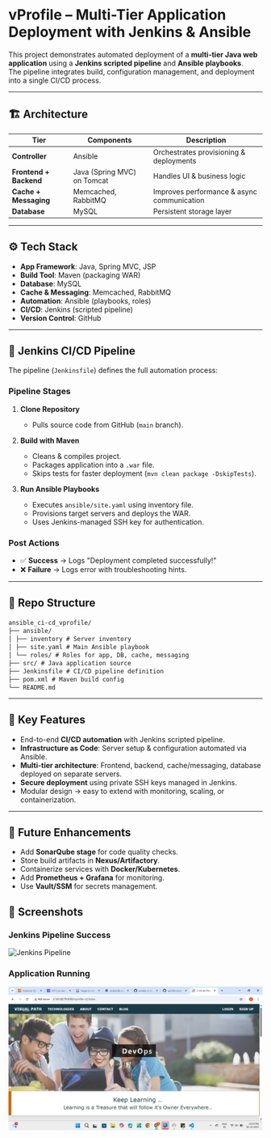 # vProfile – Multi-Tier Application Deployment with Jenkins & Ansible

This project demonstrates automated deployment of a **multi-tier Java web application** using a **Jenkins scripted pipeline** and **Ansible playbooks**.  
The pipeline integrates build, configuration management, and deployment into a single CI/CD process.

---

## 🏗 Architecture

| Tier | Components | Description |
|------|------------|-------------|
| **Controller** | Ansible | Orchestrates provisioning & deployments |
| **Frontend + Backend** | Java (Spring MVC) on Tomcat | Handles UI & business logic |
| **Cache + Messaging** | Memcached, RabbitMQ | Improves performance & async communication |
| **Database** | MySQL | Persistent storage layer |

---

## ⚙️ Tech Stack

- **App Framework**: Java, Spring MVC, JSP  
- **Build Tool**: Maven (packaging WAR)  
- **Database**: MySQL  
- **Cache & Messaging**: Memcached, RabbitMQ  
- **Automation**: Ansible (playbooks, roles)  
- **CI/CD**: Jenkins (scripted pipeline)  
- **Version Control**: GitHub  

---

## 🚀 Jenkins CI/CD Pipeline

The pipeline (`Jenkinsfile`) defines the full automation process:

### Pipeline Stages
1. **Clone Repository**  
   - Pulls source code from GitHub (`main` branch).  

2. **Build with Maven**  
   - Cleans & compiles project.  
   - Packages application into a `.war` file.  
   - Skips tests for faster deployment (`mvn clean package -DskipTests`).  

3. **Run Ansible Playbooks**  
   - Executes `ansible/site.yaml` using inventory file.  
   - Provisions target servers and deploys the WAR.  
   - Uses Jenkins-managed SSH key for authentication.  

### Post Actions
- ✅ **Success** → Logs "Deployment completed successfully!"  
- ❌ **Failure** → Logs error with troubleshooting hints.  

---

## 📂 Repo Structure

```
ansible_ci-cd_vprofile/
├── ansible/
│ ├── inventory # Server inventory
│ ├── site.yaml # Main Ansible playbook
│ └── roles/ # Roles for app, DB, cache, messaging
├── src/ # Java application source
├── Jenkinsfile # CI/CD pipeline definition
├── pom.xml # Maven build config
└── README.md
```

---

## 🌟 Key Features

- End-to-end **CI/CD automation** with Jenkins scripted pipeline.  
- **Infrastructure as Code**: Server setup & configuration automated via Ansible.  
- **Multi-tier architecture**: Frontend, backend, cache/messaging, database deployed on separate servers.  
- **Secure deployment** using private SSH keys managed in Jenkins.  
- Modular design → easy to extend with monitoring, scaling, or containerization.  

---

## 🔮 Future Enhancements

- Add **SonarQube stage** for code quality checks.  
- Store build artifacts in **Nexus/Artifactory**.  
- Containerize services with **Docker/Kubernetes**.  
- Add **Prometheus + Grafana** for monitoring.  
- Use **Vault/SSM** for secrets management.  

## 📸 Screenshots

### Jenkins Pipeline Success
![Jenkins Pipeline](jenkins_pipeline.png)

### Application Running
![Application Frontend](app_running.png)
